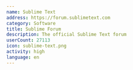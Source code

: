 ```yaml
---
name: Sublime Text
address: https://forum.sublimetext.com
category: Software
title: Sublime Forum
description: The official Sublime Text forum
userCount: 27113
icon: sublime-text.png
activity: high
language: en
---
```

